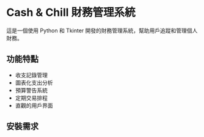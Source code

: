 # Cash & Chill 財務管理系統

這是一個使用 Python 和 Tkinter 開發的財務管理系統，幫助用戶追蹤和管理個人財務。

## 功能特點

- 收支記錄管理
- 圖表化支出分析
- 預算警告系統
- 定期交易排程
- 直觀的用戶界面

## 安裝需求 